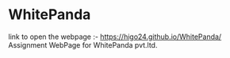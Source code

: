 # WhitePanda
link to open the webpage  :- https://higo24.github.io/WhitePanda/
Assignment WebPage for WhitePanda pvt.ltd.
